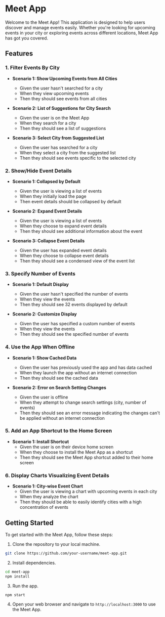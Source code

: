 # Meet App

Welcome to the Meet App! This application is designed to help users discover and manage events easily. Whether you're looking for upcoming events in your city or exploring events across different locations, Meet App has got you covered.


## Features

### 1. Filter Events By City

- **Scenario 1: Show Upcoming Events from All Cities**
  - Given the user hasn't searched for a city
  - When they view upcoming events
  - Then they should see events from all cities

- **Scenario 2: List of Suggestions for City Search**
  - Given the user is on the Meet App
  - When they search for a city
  - Then they should see a list of suggestions

- **Scenario 3: Select City from Suggested List**
  - Given the user has searched for a city
  - When they select a city from the suggested list
  - Then they should see events specific to the selected city


### 2. Show/Hide Event Details

- **Scenario 1: Collapsed by Default**
  - Given the user is viewing a list of events
  - When they initially load the page
  - Then event details should be collapsed by default

- **Scenario 2: Expand Event Details**
  - Given the user is viewing a list of events
  - When they choose to expand event details
  - Then they should see additional information about the event

- **Scenario 3: Collapse Event Details**
  - Given the user has expanded event details
  - When they choose to collapse event details
  - Then they should see a condensed view of the event list


### 3. Specify Number of Events

- **Scenario 1: Default Display**
  - Given the user hasn't specified the number of events
  - When they view the events
  - Then they should see 32 events displayed by default

- **Scenario 2: Customize Display**
  - Given the user has specified a custom number of events
  - When they view the events
  - Then they should see the specified number of events


### 4. Use the App When Offline

- **Scenario 1: Show Cached Data**
  - Given the user has previously used the app and has data cached
  - When they launch the app without an internet connection
  - Then they should see the cached data

- **Scenario 2: Error on Search Setting Changes**
  - Given the user is offline
  - When they attempt to change search settings (city, number of events)
  - Then they should see an error message indicating the changes can't be applied without an internet connection


### 5. Add an App Shortcut to the Home Screen

- **Scenario 1: Install Shortcut**
  - Given the user is on their device home screen
  - When they choose to install the Meet App as a shortcut
  - Then they should see the Meet App shortcut added to their home screen


### 6. Display Charts Visualizing Event Details

- **Scenario 1: City-wise Event Chart**
  - Given the user is viewing a chart with upcoming events in each city
  - When they analyze the chart
  - Then they should be able to easily identify cities with a high concentration of events


## Getting Started

To get started with the Meet App, follow these steps:

1. Clone the repository to your local machine.

```bash
git clone https://github.com/your-username/meet-app.git
```

2. Install dependencies.

```bash
cd meet-app
npm install
```

3. Run the app.

```bash
npm start
```

4. Open your web browser and navigate to `http://localhost:3000` to use the Meet App.